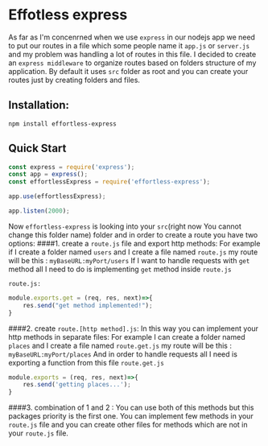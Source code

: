 # Effotless express
As far as I'm concenrned when we use `express` in our nodejs app we need to put our routes in a file which some people name it `app.js` or `server.js` and my problem was handling a lot of routes in this file. I decided to create an `express middleware` to organize routes based on folders structure of my application.
By default it uses `src` folder as root and you can create your routes just by creating folders and files.

## Installation:
``` npm install effortless-express ```
## Quick Start

```javascript
const express = require('express');
const app = express();
const effortlessExpress = require('effortless-express');

app.use(effortlessExpress);

app.listen(2000);
```

Now `effortless-express` is looking into your `src`(right now You cannot change this folder name) folder and in order to create a route you have two options:
####1. create a `route.js` file and export http methods:
For example if I create a folder named `users` and I create a file named `route.js`
my route will be this : `myBaseURL:myPort/users`
If I want to handle requests with `get` method all I need to do is implementing `get` method inside `route.js`

`route.js:`
```javascript
module.exports.get = (req, res, next)=>{
    res.send("get method implemented!");
}
```
####2. create `route.[http method].js`: In this way you can implement your http methods in separate files:
For example I can create a folder named `places` and I create a file named `route.get.js`
my route will be this :  `myBaseURL:myPort/places`
And in order to handle requests all I need is exporting a function from this file
`route.get.js`

```javascript
module.exports = (req, res, next)=>{
    res.send('getting places...');
}
```

####3. combination of 1 and 2 :
You can use both of this methods but this packages priority is the first one. You can implement few methods in your `route.js` file and you can create other files for methods which are not in your `route.js` file.

